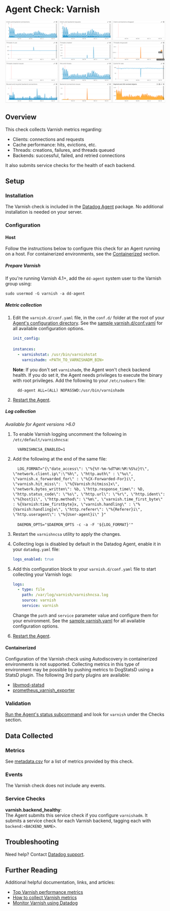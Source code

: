 # Agent Check: Varnish

![Varnish default dashboard][1]

## Overview

This check collects Varnish metrics regarding:

- Clients: connections and requests
- Cache performance: hits, evictions, etc.
- Threads: creations, failures, and threads queued
- Backends: successful, failed, and retried connections

It also submits service checks for the health of each backend.

## Setup

### Installation

The Varnish check is included in the [Datadog Agent][3] package. No additional installation is needed on your server.

### Configuration

#### Host

Follow the instructions below to configure this check for an Agent running on a host. For containerized environments, see the [Containerized](#containerized) section.

##### Prepare Varnish

If you're running Varnish 4.1+, add the `dd-agent` system user to the Varnish group using:

```text
sudo usermod -G varnish -a dd-agent
```

##### Metric collection

1. Edit the `varnish.d/conf.yaml` file, in the `conf.d/` folder at the root of your [Agent's configuration directory][4]. See the [sample varnish.d/conf.yaml][5] for all available configuration options.

   ```yaml
   init_config:

   instances:
     - varnishstat: /usr/bin/varnishstat
       varnishadm: <PATH_TO_VARNISHADM_BIN>
   ```

    **Note**: If you don't set `varnishadm`, the Agent won't check backend health. If you do set it, the Agent needs privileges to execute the binary with root privileges. Add the following to your `/etc/sudoers` file:

   ```shell
     dd-agent ALL=(ALL) NOPASSWD:/usr/bin/varnishadm
   ```

2. [Restart the Agent][6].

##### Log collection

_Available for Agent versions >6.0_

1. To enable Varnish logging uncomment the following in `/etc/default/varnishncsa`:

   ```text
     VARNISHNCSA_ENABLED=1
   ```

2. Add the following at the end of the same file:

   ```text
     LOG_FORMAT="{\"date_access\": \"%{%Y-%m-%dT%H:%M:%S%z}t\", \"network.client.ip\":\"%h\", \"http.auth\" : \"%u\", \"varnish.x_forwarded_for\" : \"%{X-Forwarded-For}i\", \"varnish.hit_miss\":  \"%{Varnish:hitmiss}x\", \"network.bytes_written\": %b, \"http.response_time\": %D, \"http.status_code\": \"%s\", \"http.url\": \"%r\", \"http.ident\": \"%{host}i\", \"http.method\": \"%m\", \"varnish.time_first_byte\" : %{Varnish:time_firstbyte}x, \"varnish.handling\" : \"%{Varnish:handling}x\", \"http.referer\": \"%{Referer}i\", \"http.useragent\": \"%{User-agent}i\" }"

     DAEMON_OPTS="$DAEMON_OPTS -c -a -F '${LOG_FORMAT}'"
   ```

3. Restart the `varnishncsa` utility to apply the changes.

4. Collecting logs is disabled by default in the Datadog Agent, enable it in your `datadog.yaml` file:

   ```yaml
   logs_enabled: true
   ```

5. Add this configuration block to your `varnish.d/conf.yaml` file to start collecting your Varnish logs:

   ```yaml
   logs:
     - type: file
       path: /var/log/varnish/varnishncsa.log
       source: varnish
       service: varnish
   ```

    Change the `path` and `service` parameter value and configure them for your environment. See the [sample varnish.yaml][5] for all available configuration options.

6. [Restart the Agent][6].

#### Containerized

Configuration of the Varnish check using Autodiscovery in containerized environments is not supported. Collecting metrics in this type of environment may be possible by pushing metrics to DogStatsD using a StatsD plugin. The following 3rd party plugins are available:

- [libvmod-statsd][7]
- [prometheus_varnish_exporter][8]

### Validation

[Run the Agent's status subcommand][10] and look for `varnish` under the Checks section.

## Data Collected

### Metrics

See [metadata.csv][11] for a list of metrics provided by this check.

### Events

The Varnish check does not include any events.

### Service Checks

**varnish.backend_healthy**:<br>
The Agent submits this service check if you configure `varnishadm`. It submits a service check for each Varnish backend, tagging each with `backend:<BACKEND_NAME>`.

## Troubleshooting

Need help? Contact [Datadog support][12].

## Further Reading

Additional helpful documentation, links, and articles:

- [Top Varnish performance metrics][13]
- [How to collect Varnish metrics][14]
- [Monitor Varnish using Datadog][15]

[1]: https://raw.githubusercontent.com/DataDog/integrations-core/master/varnish/images/varnish.png
[2]: https://docs.datadoghq.com/agent/autodiscovery/integrations
[3]: https://app.datadoghq.com/account/settings#agent
[4]: https://docs.datadoghq.com/agent/guide/agent-configuration-files/#agent-configuration-directory
[5]: https://github.com/DataDog/integrations-core/blob/master/varnish/datadog_checks/varnish/data/conf.yaml.example
[6]: https://docs.datadoghq.com/agent/guide/agent-commands/#start-stop-and-restart-the-agent
[7]: https://github.com/jib/libvmod-statsd
[8]: https://github.com/jonnenauha/prometheus_varnish_exporter
[10]: https://docs.datadoghq.com/agent/guide/agent-commands/#agent-status-and-information
[11]: https://github.com/DataDog/integrations-core/blob/master/varnish/metadata.csv
[12]: https://docs.datadoghq.com/help
[13]: https://www.datadoghq.com/blog/top-varnish-performance-metrics
[14]: https://www.datadoghq.com/blog/how-to-collect-varnish-metrics
[15]: https://www.datadoghq.com/blog/monitor-varnish-using-datadog
